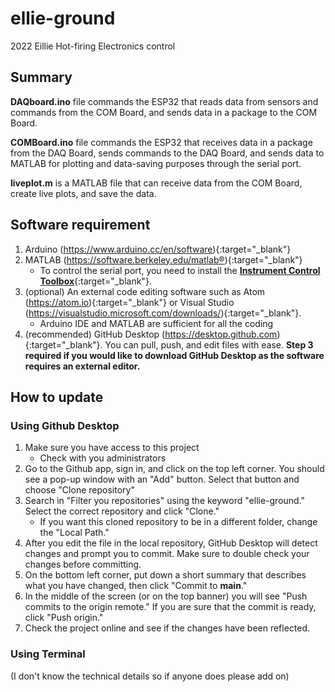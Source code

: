 # ellie-ground
2022 Eillie Hot-firing Electronics control

## Summary
**DAQboard.ino** file commands the ESP32 that reads data from sensors and commands from the COM Board, and sends data in a package to the COM Board.

**COMBoard.ino** file commands the ESP32 that receives data in a package from the DAQ  Board, sends commands to the DAQ Board, and sends data to MATLAB for plotting and data-saving purposes through the serial port.

**liveplot.m** is a MATLAB file that can receive data from the COM Board, create live plots, and save the data.

## Software requirement
1. Arduino (https://www.arduino.cc/en/software){:target="_blank"}
2. MATLAB (https://software.berkeley.edu/matlab®){:target="_blank"}
    - To control the serial port, you need to install the [**Instrument Control Toolbox**](https://www.mathworks.com/products/instrument.html){:target="_blank"}.
3. (optional) An external code editing software such as Atom (https://atom.io){:target="_blank"} or Visual Studio (https://visualstudio.microsoft.com/downloads/){:target="_blank"}.
    - Arduino IDE and MATLAB are sufficient for all the coding
4. (recommended) GitHub Desktop (https://desktop.github.com){:target="_blank"}. You can pull, push, and edit files with ease. **Step 3 required if you would like to download GitHub Desktop as the software requires an external editor.**

## How to update
### Using Github Desktop
1. Make sure you have access to this project
    - Check with you administrators
2. Go to the Github app, sign in, and click on the top left corner. You should see a pop-up window with an "Add" button. Select that button and choose "Clone repository"
3. Search in "Filter you repositories" using the keyword "ellie-ground." Select the correct repository and click "Clone."
    - If you want this cloned repository to be in a different folder, change the "Local Path."
4. After you edit the file in the local repository, GitHub Desktop will detect changes and prompt you to commit. Make sure to double check your changes before committing.
5. On the bottom left corner, put down a short summary that describes what you have changed, then click "Commit to **main**."
6. In the middle of the screen (or on the top banner) you will see "Push commits to the origin remote." If you are sure that the commit is ready, click "Push origin."
6. Check the project online and see if the changes have been reflected.

### Using Terminal
(I don't know the technical details so if anyone does please add on)
